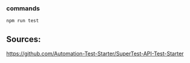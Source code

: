 ### commands
```
npm run test

```

## Sources:
https://github.com/Automation-Test-Starter/SuperTest-API-Test-Starter
